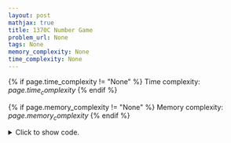 ```yaml
---
layout: post
mathjax: true
title: 1370C Number Game
problem_url: None
tags: None
memory_complexity: None
time_complexity: None
---
```




{% if page.time_complexity != "None" %}
Time complexity: ${{ page.time_complexity }}$
{% endif %}

{% if page.memory_complexity != "None" %}
Memory complexity: ${{ page.memory_complexity }}$
{% endif %}

<details>
<summary>
<p style="display:inline">Click to show code.</p>
</summary>
```cpp
{% raw %}
using namespace std;
using ll = long long;
bool is_prime(int n)
{
    if (n < 2)
        return false;
    for (int x = 2; x * x <= n; x++)
    {
        if (n % x == 0)
            return false;
    }
    return true;
};
int main(void)
{
    ios_base::sync_with_stdio(false);
    cin.tie(nullptr);
    int t, n, m;
    cin >> t;
    while (t--)
    {
        cin >> n;
        m = 1;
        if (n % 2 == 1 and n != 1)
            m = 0;
        else if (n == 2)
            m = 0;
        else
        {
            int cnt = 0;
            while (n % 2 == 0)
            {
                n /= 2;
                ++cnt;
            }
            if ((n != 1 and cnt > 1) or (cnt == 1 && !is_prime(n)))
                m = 0;
        }
        cout << (m == 0 ? "Ashishgup" : "FastestFinger") << endl;
    }
    return 0;
}

{% endraw %}
```
</details>


